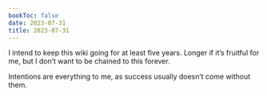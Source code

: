 ```yaml
---
bookToc: false
date: 2023-07-31
title: 2023-07-31
---
```

I intend to keep this wiki going for at least five years. Longer if it’s fruitful for me, but I don’t want to be chained to this forever. 

Intentions are everything to me, as success usually doesn’t come without them. 